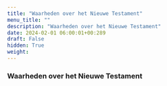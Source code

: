 ```yaml
---
title: "Waarheden over het Nieuwe Testament"
menu_title: ""
description: "Waarheden over het Nieuwe Testament"
date: 2024-02-01 06:00:01+00:289
draft: False
hidden: True
weight:
---
```

### Waarheden over het Nieuwe Testament
